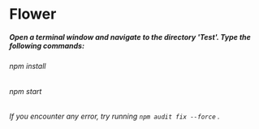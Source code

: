 # Flower
##### Open a terminal window and navigate to the directory 'Test'. Type the following commands:
###### npm install
###### npm start
###### If you encounter any error, try running `npm audit fix --force` .
